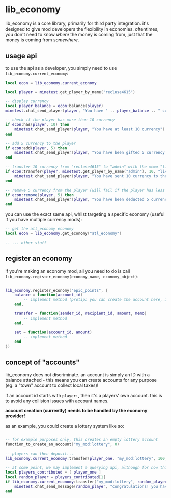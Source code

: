 # lib_economy

lib_economy is a core library, primarily for third party integration. it's designed to give mod developers the flexibility in economies. oftentimes, you don't need to know _where_ the money is coming from, just that the money is coming from _somewhere_.

## usage api

to use the api as a developer, you simply need to use `lib_economy.current_economy`:

```lua
local econ = lib_economy.current_economy

local player = minetest.get_player_by_name("recluse4615")

-- display currency
local player_balance = econ:balance(player)
minetest.chat_send_player(player, "You have " .. player_balance .. " currency")

-- check if the player has more than 10 currency
if econ:has(player, 10) then
    minetest.chat_send_player(player, "You have at least 10 currency")
end

-- add 5 currency to the player
if econ:add(player, 5) then
    minetest.chat_send_player(player, "You have been gifted 5 currency. New amount: " .. econ:balance(player))
end

-- transfer 10 currency from "recluse4615" to "admin" with the memo "living tax"
if econ:transfer(player, minetest.get_player_by_name("admin"), 10, "living tax") then
    minetest.chat_send_player(player, "You have sent 10 currency to the admin as a living tax.")
end

-- remove 5 currency from the player (will fail if the player has less than 5 currency)
if econ:remove(player, 5) then
    minetest.chat_send_player(player, "You have been deducted 5 currency. Damn")
end
```

you can use the exact same api, whilst targeting a specific economy (useful if you have multiple currency mods):
```lua
-- get the atl_economy economy
local econ = lib_economy.get_economy("atl_economy")

-- ... other stuff
```

## register an economy

if you're making an economy mod, all you need to do is call `lib_economy.register_economy(economy_name, economy_object)`:

```lua

lib_economy.register_economy("epic_points", {
    balance = function(account_id)
        -- implement method (protip: you can create the account here, if you choose)
    end,

    transfer = function(sender_id, recipient_id, amount, memo)
        -- implement method
    end,

    set = function(account_id, amount)
        -- implement method
    end
})

```

## concept of "accounts"

lib_economy does not discriminate. an account is simply an ID with a balance attached - this means you can create accounts for any purpose (eg: a "town" account to collect local taxes)!

if an account id starts with `player:`, then it's a players' own account. this is to avoid any collision issues with account names.

**account creation (currently) needs to be handled by the economy provider!**

as an example, you could create a lottery system like so:
```lua

-- for example purposes only, this creates an empty lottery account
function_to_create_an_account("my_mod:lottery", 0)

-- players can then deposit...
lib_economy.current_economy:transfer(player_one, "my_mod:lottery", 100, "contributing 100 currency to the lottery")

-- at some point, we may implement a querying api, although for now this will need to be handled locally
local players_contributed = [ player_one ]
local random_player = players_contributed[1]
if lib_economy.current_economy:transfer("my_mod:lottery", random_player, lib_economy.current_economy:balance("my_mod:lottery"), "congratulations on winning the lottery!") then
    minetest.chat_send_message(random_player, "congratulations! you have won the lottery!!")
end
```